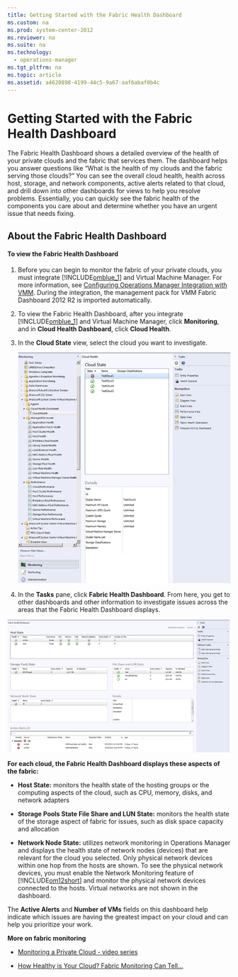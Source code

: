 ```yaml
---
title: Getting Started with the Fabric Health Dashboard
ms.custom: na
ms.prod: system-center-2012
ms.reviewer: na
ms.suite: na
ms.technology: 
  - operations-manager
ms.tgt_pltfrm: na
ms.topic: article
ms.assetid: a4620898-4199-44c5-9a67-aaf6abaf0b4c
---
```

# Getting Started with the Fabric Health Dashboard
The Fabric Health Dashboard shows a detailed overview of the health of your private clouds and the fabric that services them. The dashboard helps you answer questions like “What is the health of my clouds and the fabric serving those clouds?” You can see the overall cloud health, health across host, storage, and network components, active alerts related to that cloud, and drill down into other dashboards for views to help you resolve problems. Essentially, you can quickly see the fabric health of the components you care about and determine whether you have an urgent issue that needs fixing.

## About the Fabric Health Dashboard

#### To view the Fabric Health Dashboard

1.  Before you can begin to monitor the fabric of your private clouds, you must integrate [!INCLUDE[omblue_1](Token/omblue_1_md.md)] and Virtual Machine Manager. For more information, see [Configuring Operations Manager Integration with VMM](http://go.microsoft.com/fwlink/?LinkId=325587). During the integration, the management pack for VMM Fabric Dashboard 2012 R2 is imported automatically.

2.  To view the Fabric Health Dashboard, after you integrate [!INCLUDE[omblue_1](Token/omblue_1_md.md)] and Virtual Machine Manager, click **Monitoring**, and in **Cloud Health Dashboard**, click **Cloud Health**.

3.  In the **Cloud State** view, select the cloud you want to investigate.

    ![](Image/1FabricMonitoring_CloudHealthView.gif)

4.  In the **Tasks** pane, click **Fabric Health Dashboard**. From here, you get to other dashboards and other information to investigate issues across the areas that the Fabric Health Dashboard displays.

![](Image/1FabricMonitoring.gif)

**For each cloud, the Fabric Health Dashboard displays these aspects of the fabric:**

-   **Host State:** monitors the health state of the hosting groups or the computing aspects of the cloud, such as CPU, memory, disks, and network adapters

-   **Storage Pools State File Share and LUN State:** monitors the health state of the storage aspect of fabric for issues, such as disk space capacity and allocation

-   **Network Node State:** utilizes network monitoring in Operations Manager and displays the health state of network nodes \(devices\) that are relevant for the cloud you selected. Only physical network devices within one hop from the hosts are shown. To see the physical network devices, you must enable the Network Monitoring feature of [!INCLUDE[om12short](Token/om12short_md.md)] and monitor the physical network devices connected to the hosts. Virtual networks are not shown in the dashboard.

The **Active Alerts** and **Number of VMs** fields on this dashboard help indicate which issues are having the greatest impact on your cloud and can help you prioritize your work.

**More on fabric monitoring**

-   [Monitoring a Private Cloud \- video series](https://curah.microsoft.com/217123/monitoring-a-private-cloud-video-series)

-   [How Healthy is Your Cloud? Fabric Monitoring Can Tell...](http://curah.microsoft.com/42340/how-healthy-is-your-cloud-fabric-monitoring-can-tell)


